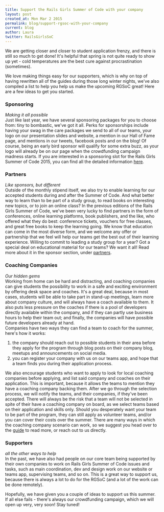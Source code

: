 ```yaml
---
title: Support the Rails Girls Summer of Code with your company
layout: post
created_at: Mon Mar 2 2015
permalink: blog/support-rgsoc-with-your-company
current: blog
author: Laura
twitter: RailsGirlsSoC
---
```


We are getting closer and closer to student application frenzy, and there is still so much to get done! It's helpful that spring is not quite ready to show up yet - cold temperatures are the best cure against procrastination (sometimes).

We love making things easy for our supporters, which is why on top of having rewritten all of the guides during those long winter nights, we've also compiled a list to help you help us make the upcoming RGSoC great! Here are a few ideas to get you started.


### Sponsoring  
*Making it all possible*  
Just like last year, we have several sponsoring packages for you to choose from: tiny to bombastic, we've got it all. Perks for sponsorships include having your swag in the care packages we send to all of our teams, your logo on our presentation slides and website, a mention in our Hall of Fame page, and mentions in our tweets, facebook posts and on the blog! Of course, being an early bird sponsor will qualify for some extra buzz, as your logo will already be on our page when the crowdfunding campaign madness starts. If you are interested in a sponsoring slot for the Rails Girls Summer of Code 2015, you can find all the detailed information [here](http://railsgirlssummerofcode.org/guide/sponsorship).

### Partners  
*Like sponsors, but different*  
Outside of the monthly stipend itself, we also try to enable learning for our accepted students during and after the Summer of Code. And what better way to learn than to be part of a study group, to read books on interesting new topics, or to join an online class? In the previous editions of the Rails Girls Summer of Code, we've been very lucky to find partners in the form of conferences, online learning platforms, book publishers, and the like, who offered what they do best: conference tickets, vouchers for free classes, and great free books to keep the learning going. We know that education can come in the most diverse form, and we welcome any offer or partnership that we feel will help our teams get the best out of their learning experience. Willing to commit to leading a study group for a year? Got a special deal on educational material for our teams? We want it all! Read more about it in the sponsor section, under [partners](http://railsgirlssummerofcode.org/guide/sponsorship).

### Coaching Companies  
*Our hidden gems*  
Working from home can be hard and distracting, and coaching companies can give students the possibility to work in a safe and exciting environment by offering desk space and coaches. It's a great deal, because in most cases, students will be able to take part in stand-up meetings, learn more about company culture, and will always have a coach available to them. It also puts less pressure on the coaches if there is a pool of developers directly available within the company, and if they can partly use business hours to help their team out; and finally, the companies will have possible future developers already at hand.  
Companies have two ways they can find a team to coach for the summer, here's how it works:  
1) the company should reach out to possible students in their area before they apply for the program through blog posts on their company blog, meetups and announcements on social media.  
2) you can register your company with us on our teams app, and hope that a team finds you during their application process.

We also encourage students who want to apply to look for local coaching companies before applying, and list said company and coaches on their application. This is important, because it allows the teams to mention they have a coaching company backing them. After we go through the selection process, we will notify the teams, and their companies, if they've been accepted. There will always be the risk that a team will not be selected in spite of their have a coaching company on board, as we select teams based on their application and skills only. Should you desperately want your team to be part of the program, they can still apply as volunteer teams, and/or you can cover their costs over the summer. There are many ways in which the coaching company scenario can work, so we suggest you head over to the [guide](http://railsgirlssummerofcode.org/guide/coaching-company) to read more, or reach out to us directly.

### Supporters  
*all the other ways to help*  
In the past, we have also had people on our core team being supported by their own companies to work on Rails Girls Summer of Code issues and tasks, such as main coordination, dev and design work on our website or teams app, supervising teams, and so on. This is a great way to support us, because there is always a lot to do for the RGSoC (and a lot of the work can be done remotely).  

Hopefully, we have given you a couple of ideas to support us this summer. If all else fails - there's always our crowdfunding campaign, which we will open up very, very soon! Stay tuned!

